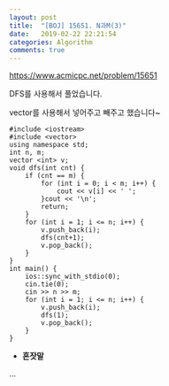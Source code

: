 ```yaml
---
layout: post
title:  "[BOJ] 15651. N과M(3)"
date:   2019-02-22 22:21:54
categories: Algorithm
comments: true
---
```


https://www.acmicpc.net/problem/15651  



DFS를 사용해서 풀었습니다.  

vector를 사용해서 넣어주고 빼주고 했습니다~  


~~~
#include <iostream>
#include <vector>
using namespace std;
int n, m;
vector <int> v;
void dfs(int cnt) {
    if (cnt == m) {
        for (int i = 0; i < m; i++) {
            cout << v[i] << ' ';
        }cout << '\n';
        return;
    }
    for (int i = 1; i <= n; i++) {
        v.push_back(i);
        dfs(cnt+1);
        v.pop_back();
    }
}
int main() {
    ios::sync_with_stdio(0);
    cin.tie(0);
    cin >> n >> m;
    for (int i = 1; i <= n; i++) {
        v.push_back(i);
        dfs(1);
        v.pop_back();
    }
}
~~~

- **혼잣말**

...
